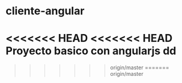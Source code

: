 # cliente-angular
<<<<<<< HEAD
<<<<<<< HEAD
Proyecto basico con angularjs
dd
=======
>>>>>>> origin/master
=======
>>>>>>> origin/master
